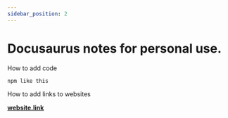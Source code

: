 ```yaml
---
sidebar_position: 2
---
```

# Docusaurus notes for personal use.

How to add code
```
npm like this
```
How to add links to websites

**[website.link](https://github.com/codiac-io/codiac-demo)**






